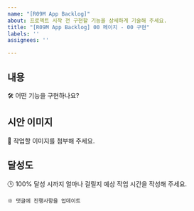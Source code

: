 ```yaml
---
name: "[R09M App Backlog]"
about: 프로젝트 시작 전 구현할 기능을 상세하게 기술해 주세요.
title: "[R09M App Backlog] 00 페이지 - 00 구현"
labels: ''
assignees: ''

---
```


## 내용
🛠️ 어떤 기능을 구현하나요?

## 시안 이미지
🌃 작업할 이미지를 첨부해 주세요.

## 달성도
🕒 100% 달성 시까지 얼마나 걸릴지 예상 작업 시간을 작성해 주세요.

`※ 댓글에 진행사항을 업데이트`
